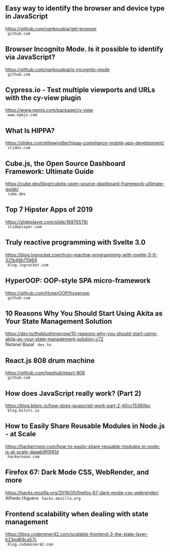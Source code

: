 ## Easy way to identify the browser and device type in JavaScript  
https://github.com/yankouskia/get-browser  
 ` github.com`
  

## Browser Incognito Mode. Is it possible to identify via JavaScript?  
https://github.com/yankouskia/is-incognito-mode  
 ` github.com`
  

## Cypress.io - Test multiple viewports and URLs with the cy-view plugin  
https://www.npmjs.com/package/cy-view  
 ` www.npmjs.com`
  

## What Is HIPPA?  
https://slides.com/elliewindler/hipaa-compliance-mobile-app-development/  
 ` slides.com`
  

## Cube.js, the Open Source Dashboard Framework: Ultimate Guide  
https://cube.dev/blog/cubejs-open-source-dashboard-framework-ultimate-guide/  
 ` cube.dev`
  

## Top 7 Hipster Apps of 2019  
https://slideplayer.com/slide/16976578/  
 ` slideplayer.com`
  

## Truly reactive programming with Svelte 3.0  
https://blog.logrocket.com/truly-reactive-programming-with-svelte-3-0-321b49b75969  
 ` blog.logrocket.com`
  

## HyperOOP: OOP-style SPA micro-framework  
https://github.com/HyperOOP/hyperoop  
 ` github.com`
  

## 10 Reasons Why You Should Start Using Akita as Your State Management Solution  
https://dev.to/theblushingcrow/10-reasons-why-you-should-start-using-akita-as-your-state-management-solution-c72  
Netanel Basal ` dev.to`
  

## React.js 808 drum machine  
https://github.com/joeshub/react-808  
 ` github.com`
  

## How does JavaScript really work? (Part 2)  
https://blog.bitsrc.io/how-does-javascript-work-part-2-40cc15360bc  
 ` blog.bitsrc.io`
  

## How to Easily Share Reusable Modules in Node.js - at Scale  
https://hackernoon.com/how-to-easily-share-reusable-modules-in-node-js-at-scale-daaab9f0f41d  
 ` hackernoon.com`
  

## Firefox 67: Dark Mode CSS, WebRender, and more  
https://hacks.mozilla.org/2019/05/firefox-67-dark-mode-css-webrender/  
Alfredo Higuero ` hacks.mozilla.org`
  

## Frontend scalability when dealing with state management  
https://blog.codeminer42.com/scalable-frontend-3-the-state-layer-b23ed69ca57c  
 ` blog.codeminer42.com`
  

